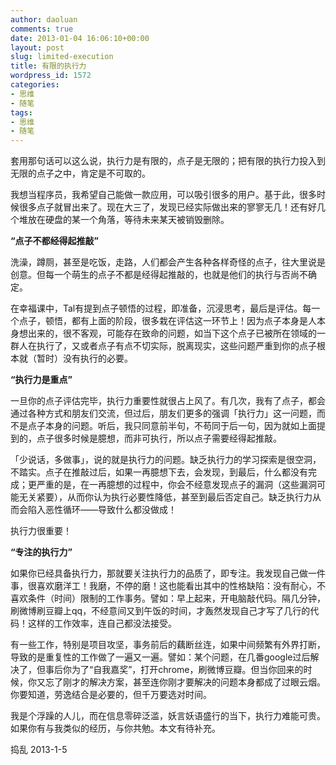 ```yaml
---
author: daoluan
comments: true
date: 2013-01-04 16:06:10+00:00
layout: post
slug: limited-execution
title: 有限的执行力
wordpress_id: 1572
categories:
- 思维
- 随笔
tags:
- 思维
- 随笔
---
```


套用那句话可以这么说，执行力是有限的，点子是无限的；把有限的执行力投入到无限的点子之中，肯定是不可取的。

我想当程序员，我希望自己能做一款应用，可以吸引很多的用户。基于此，很多时候很多点子就冒出来了。现在大三了，发现已经实际做出来的寥寥无几！还有好几个堆放在硬盘的某一个角落，等待未来某天被销毁删除。

<!-- more -->

**“点子不都经得起推敲”**

洗澡，蹲厕，甚至是吃饭，走路，人们都会产生各种各样奇怪的点子，往大里说是创意。但每一个萌生的点子不都是经得起推敲的，也就是他们的执行与否尚不确定。

在幸福课中，Tal有提到点子顿悟的过程，即准备，沉浸思考，最后是评估。每一个点子，顿悟，都有上面的阶段，很多栽在评估这一环节上！因为点子本身是人本身想出来的，很不客观，可能存在致命的问题，如当下这个点子已被所在领域的一群人在执行了，又或者点子有点不切实际，脱离现实，这些问题严重到你的点子根本就（暂时）没有执行的必要。

**“执行力是重点”**

一旦你的点子评估完毕，执行力重要性就很占上风了。有几次，我有了点子，都会通过各种方式和朋友们交流，但过后，朋友们更多的强调「执行力」这一问题，而不是点子本身的问题。听后，我只同意前半句，不苟同于后一句，因为就如上面提到的，点子很多时候是臆想，而非可执行，所以点子需要经得起推敲。

「少说话，多做事」，说的就是执行力的问题。缺乏执行力的学习探索是很空洞，不踏实。点子在推敲过后，如果一再臆想下去，会发现，到最后，什么都没有完成；更严重的是，在一再臆想的过程中，你会不经意发现点子的漏洞（这些漏洞可能无关紧要），从而你认为执行必要性降低，甚至到最后否定自己。缺乏执行力从而会陷入恶性循环——导致什么都没做成！

执行力很重要！

**“专注的执行力”**

如果你已经具备执行力，那就要关注执行力的品质了，即专注。我发现自己做一件事，很喜欢磨洋工！我磨，不停的磨！这也能看出其中的性格缺陷：没有耐心，不喜欢条件（时间）限制的工作事务。譬如：早上起来，开电脑敲代码。隔几分钟，刷微博刷豆瓣上qq，不经意间又到午饭的时间，才轰然发现自己才写了几行的代码！这样的工作效率，连自己都没法接受。

有一些工作，特别是项目攻坚，事务前后的藕断丝连，如果中间频繁有外界打断，导致的是重复性的工作做了一遍又一遍。譬如：某个问题，在几番google过后解决了，但事后你为了“自我嘉奖”，打开chrome，刷微博豆瓣。但当你回来的时候，你又忘了刚才的解决方案，甚至连你刚才要解决的问题本身都成了过眼云烟。你要知道，劳逸结合是必要的，但千万要选对时间。

我是个浮躁的人儿，而在信息零碎泛滥，妖言妖语盛行的当下，执行力难能可贵。如果你有与我类似的经历，与你共勉。本文有待补充。

捣乱 2013-1-5

